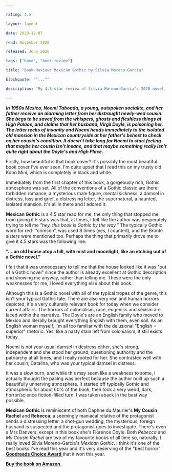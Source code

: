```yaml
---

rating: 4.5

layout: layout

date: 2020-12-07

read: November 2020

released: June 2020

tags: ["home", "book-review"]

title: "Book Review: Mexican Gothic by Silvia Moreno-Garcia"

blockquote: "“...”"

description: "My 4.5-star review of Silvia Moreno-Garcia’s 2020 novel, “Mexican Gothic.”"

---
```


***In 1950s Mexico, Noemí Taboada, a young, outspoken socialite, and her father receive an alarming letter from her distraught newly-wed cousin. She begs to be saved from the whispers, ghosts and fleshless things at High Palace, and claims that her husband, Virgil Doyle, is poisoning her. The letter reeks of insanity and Noemí heads immediately to the isolated old mansion in the Mexican countryside at her father's behest to check on her cousin's condition. It doesn't take long for Noemí to start feeling that maybe her cousin isn't insane, and that maybe something really isn't quite right about the Doyle's and High Place.***

Firstly, how beautiful is that book cover? It's possibly the most beautiful book cover I've ever seen. I'm quite upset that I read this on my trusty old Kobo Mini, which is completely in black and white.

Immediately from the first chapter of this book, a gorgeously rich, Gothic atmosphere was set. All of the conventions of a Gothic classic are there: forbidden romance, a mysterious male figure, mental sickness, a damsel in distress, loss and grief, a distressing letter, the supernatural, a haunted, isolated mansion. It's all in there and I adored it.

**Mexican Gothic** is a 4.5 star read for me, the only thing that stopped me from giving it 5 stars was that, at times, I felt like the author was desperately trying to tell me *”hey, this book is Gothic by the way.”* The typically Gothic word for red- “crimson”, was used 8 times (yes, I counted), and the Brontë sisters were mentioned too. Perhaps the thing that primarily drove me to give it 4.5 stars was the following line:

**”….an old house atop a hill, with mist and moonlight, like an etching out of a Gothic novel.”**

I felt that it was unnecessary to tell me that the house looked like it was "out of a Gothic novel" since the author is already excellent at Gothic description and showing me anyway, rather than telling me. These were the only weaknesses for me, I loved everything else about this book.

Although this is a Gothic novel with all of the typical tropes of the genre, this isn't your typical Gothic tale. There are also very real and human horrors depicted, it's a very culturally relevant book for today when we consider current affairs. The horrors of colonialism, race, eugenics and sexism are laced within the narrative. The Doyle's are an English family who moved to Mexico and literally brought everything English with them, even soil. As an English woman myself, I'm all too familiar with the delusional "English = superior" rhetoric. Yes, like a nasty stain left from colonialism, it still exists today.

Noemí is not your usual damsel in destress either, she's strong, independent and she stood her ground, questioning authority and the patriarchy at all times, and I really rooted for her. She contrasted well with her cousin, Catalina, who was your typical damsel in distress.

It was a slow burn, and while this may seem like a weakness to some, I actually thought the pacing was perfect because the author built up such a beautifully unnerving atmosphere. It started off typically Gothic and atmospheric for about 60% of the book, then took a very weird, dark, horror/science fiction-filled turn. I was taken aback in the best way possible.

**Mexican Gothic** is reminiscent of both Daphne du Maurier's **My Cousin Rachel** and **Rebecca**; a seemingly maniacal relative of the protagonist sends a distressing letter, a shot-gun wedding, the mysterious, foreign husband is suspected and the protagonist goes to investigate. There's even a Mrs Danvers, except in this book she's Florence Doyle. Both *Rebecca* and *My Cousin Rachel* are two of my favourite books of all time so, naturally, I really loved Silvia Moreno-Garcia's *Mexican Gothic*. I think it's one of the best books I've read this year and it's very deserving of the "best horror" [**Goodreads Choice Award** ](https://www.goodreads.com/choiceawards/best-horror-books-2020) that it won this year.

**[Buy the book on Amazon](https://www.amazon.com/Mexican-Gothic-Silvia-Moreno-Garcia/dp/0525620788).**
